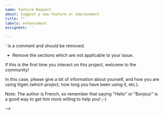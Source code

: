 ```yaml
---
name: Feature Request
about: Suggest a new feature or improvement
title: ""
labels: enhancement
assignees: ''

---
```



<!-- INSTRUCTIONS

Please fill in the sections below:
* Remove the comments (like this one) before submitting your issue:
  anything between `<! --` and `-->` is a comment and should be removed.
* Remove the sections which are not applicable to your issue.


If this is the first time you interact on this project, welcome to the community!

In this case, please give a bit of information about yourself, and how you are using litgen (which project, how long you have been using it, etc.).

Note: The author is French, so remember that saying "Hello" or "Bonjour" is a good way to get him more willing to help you! ;-)

-->

<!--
**Describe the feature you'd like**
A clear and concise description of what you want to happen.
Explain why you think this feature would be useful.
-->
